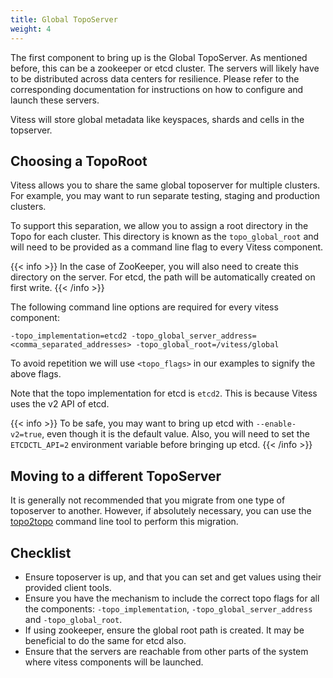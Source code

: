 ```yaml
---
title: Global TopoServer
weight: 4
---
```


The first component to bring up is the Global TopoServer. As mentioned before, this can be a zookeeper or etcd cluster. The servers will likely have to be distributed across data centers for resilience. Please refer to the corresponding documentation for instructions on how to configure and launch these servers.

Vitess will store global metadata like keyspaces, shards and cells in the topserver.

## Choosing a TopoRoot

Vitess allows you to share the same global toposerver for multiple clusters. For example, you may want to run separate testing, staging and production clusters.

To support this separation, we allow you to assign a root directory in the Topo for each cluster. This directory is known as the `topo_global_root` and will need to be provided as a command line flag to every Vitess component.

{{< info >}}
In the case of ZooKeeper, you will also need to create this directory on the server. For etcd, the path will be automatically created on first write.
{{< /info >}}

The following command line options are required for every vitess component:

```text
-topo_implementation=etcd2 -topo_global_server_address=<comma_separated_addresses> -topo_global_root=/vitess/global
```

To avoid repetition we will use `<topo_flags>` in our examples to signify the above flags.

Note that the topo implementation for etcd is `etcd2`. This is because Vitess uses the v2 API of etcd.

{{< info >}}
To be safe, you may want to bring up etcd with `--enable-v2=true`, even though it is the default value. Also, you will need to set the `ETCDCTL_API=2` environment variable before bringing up etcd.
{{< /info >}}

## Moving to a different TopoServer

It is generally not recommended that you migrate from one type of toposerver to another. However, if absolutely necessary, you can use the [topo2topo](../../../features/topology-service/#migration-between-implementations) command line tool to perform this migration.

## Checklist

* Ensure toposerver is up, and that you can set and get values using their provided client tools.
* Ensure you have the mechanism to include the correct topo flags for all the components: `-topo_implementation`, `-topo_global_server_address` and `-topo_global_root`.
* If using zookeeper, ensure the global root path is created. It may be beneficial to do the same for etcd also.
* Ensure that the servers are reachable from other parts of the system where vitess components will be launched.
